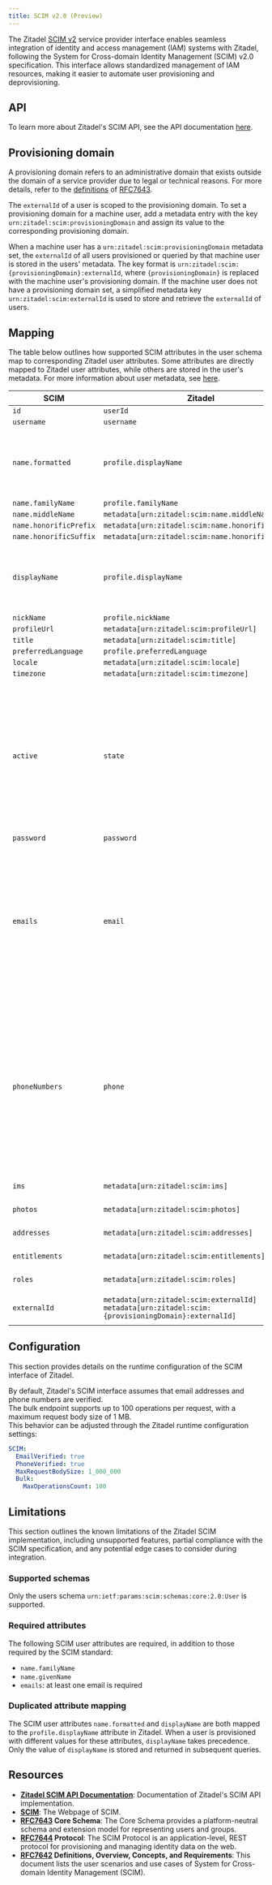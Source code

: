 ```yaml
---
title: SCIM v2.0 (Preview)
---
```


The Zitadel [SCIM v2](https://scim.cloud/) service provider interface enables seamless integration of identity and
access management (IAM) systems with Zitadel,
following the System for Cross-domain Identity Management (SCIM) v2.0 specification.
This interface allows standardized management of IAM resources, making it easier to automate user provisioning and
deprovisioning.

## API

To learn more about Zitadel's SCIM API, see the API documentation [here](/apis/scim2).

## Provisioning domain

A provisioning domain refers to an administrative domain that exists outside the domain of a service provider due to
legal or technical reasons.
For more details, refer to the [definitions](https://datatracker.ietf.org/doc/html/rfc7643#section-1.2)
of [RFC7643](https://datatracker.ietf.org/doc/html/rfc7643).

The `externalId` of a user is scoped to the provisioning domain.
To set a provisioning domain for a machine user,
add a metadata entry with the key `urn:zitadel:scim:provisioningDomain` and assign its value to the corresponding
provisioning domain.

When a machine user has a `urn:zitadel:scim:provisioningDomain` metadata set,
the `externalId` of all users provisioned or queried by that machine user is stored in the users' metadata.
The key format is `urn:zitadel:scim:{provisioningDomain}:externalId`,
where `{provisioningDomain}` is replaced with the machine user's provisioning domain.
If the machine user does not have a provisioning domain set,
a simplified metadata key `urn:zitadel:scim:externalId` is used to store and retrieve the `externalId` of users.

## Mapping

The table below outlines how supported SCIM attributes in the user schema map to corresponding Zitadel user attributes.
Some attributes are directly mapped to Zitadel user attributes, while others are stored in the user's metadata.
For more information about user metadata, see [here](../customize/user-metadata).

| SCIM                   | Zitadel                                                                                                   | Remarks                                                                                                                                                                                                                                        |
|------------------------|-----------------------------------------------------------------------------------------------------------|------------------------------------------------------------------------------------------------------------------------------------------------------------------------------------------------------------------------------------------------|
| `id`                   | `userId`                                                                                                  |                                                                                                                                                                                                                                                |
| `username`             | `username`                                                                                                |                                                                                                                                                                                                                                                |
| `name.formatted`       | `profile.displayName`                                                                                     | The SCIM attribute `displayName` takes precedence over `name.formatted`                                                                                                                                                                        |
| `name.familyName`      | `profile.familyName`                                                                                      |                                                                                                                                                                                                                                                |
| `name.middleName`      | `metadata[urn:zitadel:scim:name.middleName]`                                                              |                                                                                                                                                                                                                                                |
| `name.honorificPrefix` | `metadata[urn:zitadel:scim:name.honorificPrefix]`                                                         |                                                                                                                                                                                                                                                |
| `name.honorificSuffix` | `metadata[urn:zitadel:scim:name.honorificSuffix]`                                                         |                                                                                                                                                                                                                                                |
| `displayName`          | `profile.displayName`                                                                                     | The SCIM attribute `displayName` takes precedence over `name.formatted`                                                                                                                                                                        |
| `nickName`             | `profile.nickName`                                                                                        |                                                                                                                                                                                                                                                |
| `profileUrl`           | `metadata[urn:zitadel:scim:profileUrl]`                                                                   |                                                                                                                                                                                                                                                |
| `title`                | `metadata[urn:zitadel:scim:title]`                                                                        |                                                                                                                                                                                                                                                |
| `preferredLanguage`    | `profile.preferredLanguage`                                                                               |                                                                                                                                                                                                                                                |
| `locale`               | `metadata[urn:zitadel:scim:locale]`                                                                       |                                                                                                                                                                                                                                                |
| `timezone`             | `metadata[urn:zitadel:scim:timezone]`                                                                     |                                                                                                                                                                                                                                                |
| `active`               | `state`                                                                                                   | `Initial` and `Active` are mapped to `active = true`, all other states are mapped to `active = false`.<br />The `active` value can only be updated if the user is in the state `Active` or `Inactive`.                                         |
| `password`             | `password`                                                                                                |                                                                                                                                                                                                                                                |
| `emails`               | `email`                                                                                                   | Only the `primary` email is stored in Zitadel, if there is no `primary` email, the first one is stored. By default emails from SCIM are considered verified, this can be adjusted in the [configuration](#configuration).                      |
| `phoneNumbers`         | `phone`                                                                                                   | Only the `primary` phone number is stored in Zitadel, if there is no `primary` phone number, the first one is stored. By default phone numbers from SCIM are considered verified, this can be adjusted in the [configuration](#configuration). |
| `ims`                  | `metadata[urn:zitadel:scim:ims]`                                                                          | Serialized as JSON.                                                                                                                                                                                                                            |
| `photos`               | `metadata[urn:zitadel:scim:photos]`                                                                       | Serialized as JSON.                                                                                                                                                                                                                            |
| `addresses`            | `metadata[urn:zitadel:scim:addresses]`                                                                    | Serialized as JSON.                                                                                                                                                                                                                            |
| `entitlements`         | `metadata[urn:zitadel:scim:entitlements]`                                                                 | Serialized as JSON.                                                                                                                                                                                                                            |
| `roles`                | `metadata[urn:zitadel:scim:roles]`                                                                        | Serialized as JSON.                                                                                                                                                                                                                            |
| `externalId`           | `metadata[urn:zitadel:scim:externalId]`<br />`metadata[urn:zitadel:scim:{provisioningDomain}:externalId]` | See [provisioning domain](#provisioning-domain).                                                                                                                                                                                               |

## Configuration

This section provides details on the runtime configuration of the SCIM interface of Zitadel.

By default, Zitadel's SCIM interface assumes that email addresses and phone numbers are verified.  
The bulk endpoint supports up to 100 operations per request, with a maximum request body size of 1 MB.  
This behavior can be adjusted through the Zitadel runtime configuration settings:

```yaml
SCIM:
  EmailVerified: true
  PhoneVerified: true
  MaxRequestBodySize: 1_000_000
  Bulk:
    MaxOperationsCount: 100
 ```

## Limitations

This section outlines the known limitations of the Zitadel SCIM implementation,
including unsupported features, partial compliance with the SCIM specification,
and any potential edge cases to consider during integration.

### Supported schemas

Only the users schema `urn:ietf:params:scim:schemas:core:2.0:User` is supported.

### Required attributes

The following SCIM user attributes are required, in addition to those required by the SCIM standard:

* `name.familyName`
* `name.givenName`
* `emails`: at least one email is required

### Duplicated attribute mapping

The SCIM user attributes `name.formatted` and `displayName` are both mapped to the `profile.displayName` attribute in
Zitadel.
When a user is provisioned with different values for these attributes, `displayName` takes precedence.
Only the value of `displayName` is stored and returned in subsequent queries.

## Resources

- **[Zitadel SCIM API Documentation](/apis/scim2)**: Documentation of Zitadel's SCIM API implementation.
- **[SCIM](https://scim.cloud/)**: The Webpage of SCIM.
- **[RFC7643](https://tools.ietf.org/html/rfc7643) Core Schema**:
  The Core Schema provides a platform-neutral schema and extension model for representing users and groups.
- **[RFC7644](https://tools.ietf.org/html/rfc7644) Protocol**:
  The SCIM Protocol is an application-level, REST protocol for provisioning and managing identity data on the web.
- **[RFC7642](https://tools.ietf.org/html/rfc7642) Definitions, Overview, Concepts, and Requirements**:
  This document lists the user scenarios and use cases of System for Cross-domain Identity Management (SCIM).
